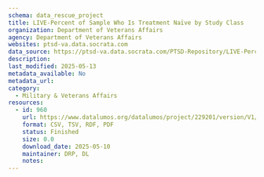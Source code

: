 ```yaml
---
schema: data_rescue_project 
title: LIVE-Percent of Sample Who Is Treatment Naïve by Study Class
organization: Department of Veterans Affairs
agency: Department of Veterans Affairs
websites: ptsd-va.data.socrata.com
data_source: https://ptsd-va.data.socrata.com/PTSD-Repository/LIVE-Percent-of-Sample-Who-Is-Treatment-Na-ve-by-S/nhig-v8s9
description: 
last_modified: 2025-05-13
metadata_available: No
metadata_url: 
category:
  - Military & Veterans Affairs 
resources:
  - id: 960
    url: https://www.datalumos.org/datalumos/project/229201/version/V1/view
    format: CSV, TSV, RDF, PDF
    status: Finished
    size: 0.0
    download_date: 2025-05-10
    maintainer: DRP, DL
    notes: 
---
```

